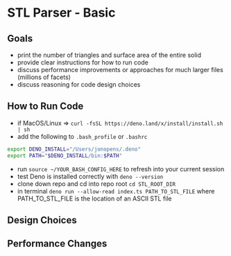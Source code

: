 # STL Parser - Basic

## Goals
- print the number of triangles and surface area of the entire solid
- provide clear instructions for how to run code
- discuss performance improvements or approaches for much larger files (millions of facets)
- discuss reasoning for code design choices

## How to Run Code
- if MacOS/Linux => `curl -fsSL https://deno.land/x/install/install.sh | sh`
- add the following to `.bash_profile` or `.bashrc`
```bash
export DENO_INSTALL="/Users/jonopens/.deno"
export PATH="$DENO_INSTALL/bin:$PATH"
```

- run `source ~/YOUR_BASH_CONFIG_HERE` to refresh into your current session
- test Deno is installed correctly with `deno --version`
- clone down repo and cd into repo root `cd STL_ROOT_DIR`
- in terminal `deno run --allow-read index.ts PATH_TO_STL_FILE` where PATH_TO_STL_FILE is the location of an ASCII STL file

## Design Choices



## Performance Changes